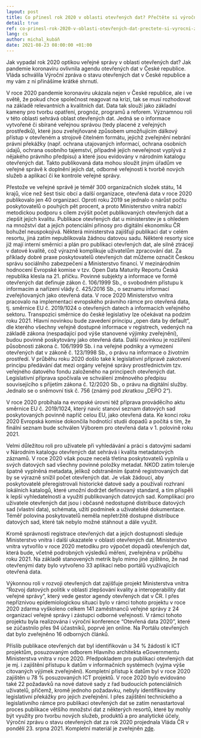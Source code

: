```yaml
---
layout: post
title: Co přinesl rok 2020 v oblasti otevřených dat? Přečtěte si výroční zprávu
detail: true
ref: co-prinesl-rok-2020-v-oblasti-otevřených-dat-prectete-si-vyrocni-zprávu
lang: cs
author: michal_kubáň
date: 2021-08-23 08:00:00 +01:00
---
```

Jak vypadal rok 2020 optikou veřejné správy v oblasti otevřených dat? Jak pandemie koronaviru ovlivnila agendu otevřených dat v České republice.
Vláda schválila Výroční zpráva o stavu otevřených dat v České republice a my vám z ní přinášíme krátké shrnutí.
<!--more-->

V roce 2020 pandemie koronaviru ukázala nejen v České republice, ale i ve světě, že pokud chce společnost reagovat na krizi, tak se musí rozhodovat na základě relevantních a kvalitních dat.
Data tak slouží jako základní kameny pro tvorbu opatření, prognóz, programů a reforem.
Významnou roli v této oblasti sehrává oblast otevřených dat.
Jedná se o informace vytvořené či sbírané veřejnou správou (tedy placené z veřejných prostředků), které jsou zveřejňované způsobem umožňujícím dálkový přístup v otevřeném a strojově čitelném formátu, jejichž zveřejnění nebrání právní překážky (např. ochrana utajovaných informací, ochrana osobních údajů, ochrana osobního tajemství, případně jejich neveřejnost vyplývá z nějakého právního předpisu) a které jsou evidovány v národním katalogu otevřených dat.
Takto publikovaná data mohou sloužit jiným úřadům ve veřejné správě k doplnění jejich dat, odborné veřejnosti k tvorbě nových služeb a aplikací či ke kontrole veřejné správy. 

Přestože ve veřejné správě je téměř 300 organizačních složek státu, 14 krajů, více než šest tisíc obcí a další organizace, otevřená data v roce 2020 publikovalo jen 40 organizací.
Oproti roku 2019 se jednalo o nárůst počtu poskytovatelů o pouhých pět procent, a proto Ministerstvo vnitra nabízí metodickou podporu s cílem zvýšit počet publikovaných otevřených dat a zlepšit jejich kvalitu.
Publikace otevřených dat u ministerstev je s ohledem na množství dat a jejich potenciální přínosy pro digitální ekonomiku ČR bohužel neuspokojivá.
Některá ministerstva zajišťují publikaci dat v celém resortu, jiná zatím nepublikovala žádnou datovou sadu.
Některé resorty sice již mají interní směrnici a plán pro publikaci otevřených dat, ale silně ztrácejí v datové kvalitě, což výrazně komplikuje uživatelům zpracování dat.
Za příklady dobré praxe poskytovatelů otevřených dat můžeme označit Českou správu sociálního zabezpečení a Ministerstvo financí.
V mezinárodním hodnocení Evropské komise v tzv. Open Data Maturity Reportu Česká republika klesla na 21. příčku. 
Povinné subjekty a informace ve formě otevřených dat definuje zákon č. 106/1999 Sb., o svobodném přístupu k informacím a nařízení vlády č. 425/2016 Sb., o seznamu informací zveřejňovaných jako otevřená data.
V roce 2020 Ministerstvo vnitra pracovalo na implementaci evropského právního rámce pro otevřená data, tj. směrnice EU č. 2019/1024 o otevřených datech a informacích veřejného sektoru.
Transpozici směrnice do české legislativy lze očekávat na podzim roku 2021.
Hlavní novinkou bude zavedení principu „open data by default“, dle kterého všechny veřejně dostupné informace v registrech, vedených na základě zákona (nespadající pod výše stanovené výjimky zveřejnění), budou povinně poskytovány jako otevřená data.
Další novinkou je rozšíření působnosti zákona č. 106/1999 Sb. i na veřejné podniky a vymezení otevřených dat v zákoně č. 123/1998 Sb., o právu na informace o životním prostředí.
V průběhu roku 2020 došlo také k legislativní přípravě zakotvení principu předávání dat mezi orgány veřejné správy prostřednictvím tzv. veřejného datového fondu založeného na principech otevřených dat.
Legislativní příprava spočívala ve schválení změnového předpisu souvisejícího s přijetím zákona č. 12/2020 Sb., o právu na digitální služby.
Jednalo se o sněmovní tisk č. 756 (známý pod zkratkou „DEPO 2“). 

V roce 2020 probíhala na evropské úrovni též příprava prováděcího aktu směrnice EU č. 2019/1024, který navíc stanoví seznam datových sad poskytovaných povinně napříč celou EU, jako otevřená data.
Ke konci roku 2020 Evropská komise dokončila hodnotící studii dopadů a počítá s tím, že finální seznam bude schválen Výborem pro otevřená data v 1. polovině roku 2021. 

Velmi důležitou roli pro uživatele při vyhledávání a práci s datovými sadami v Národním katalogu otevřených dat sehrává i kvalita metadatových záznamů.
V roce 2020 však pouze necelá třetina poskytovatelů vyplnila u svých datových sad všechny povinné položky metadat.
NKOD zatím toleruje špatně vyplněná metadata, jelikož odstraněním špatně registrovaných dat by se výrazně snížil počet otevřených dat.
Je však žádoucí, aby poskytovatelé přeregistrovali historické datové sady a používali rozhraní lokálních katalogů, které umožní dodržet definovaný standard, a tím přispěli k lepší vyhledatelnosti a využití publikovaných datových sad.
Komplikací pro uživatele otevřených dat jsou i občasně nedostupné distribuce datových sad (vlastní data), schémata, užití podmínek a uživatelské dokumentace.
Téměř polovina poskytovatelů neměla nepřetržitě dostupné distribuce datových sad, které tak nebylo možné stáhnout a dále využít. 

Kromě správnosti registrace otevřených dat a jejich dostupnosti sleduje Ministerstvo vnitra i další ukazatele v oblasti otevřených dat.
Ministerstvo vnitra vytvořilo v roce 2020 metodiku pro výpočet dopadů otevřených dat, která bude, včetně podrobných výsledků měření, zveřejněna v průběhu roku 2021.
Na základě stanovených metrik bylo mimo jiné zjištěno, že nad otevřenými daty bylo vytvořeno 33 aplikací nebo portálů využívajících otevřená data.

Výkonnou roli v rozvoji otevřených dat zajišťuje projekt Ministerstva vnitra “Rozvoj datových politik v oblasti zlepšování kvality a interoperability dat veřejné správy”, který vede gestor agendy otevřených dat v ČR.
I přes nepříznivou epidemiologickou situaci bylo v rámci tohoto projektu v roce 2020 zdarma vyškoleno celkem 141 zaměstnanců veřejné správy z 24 organizací veřejné správy i zástupci odborné veřejnosti.
V rámci tohoto projektu byla realizována i výroční konference “Otevřená data 2020”, které se zúčastnilo přes 94 účastníků, poprvé jen online. Na Portálu otevřených dat bylo zveřejněno 16 odborných článků. 

Příslib publikace otevřených dat byl identifikován u 34 % žádostí k ICT projektům, posuzovaným odborem Hlavního architekta eGovernmentu Ministerstva vnitra v roce 2020. Předpokladem pro publikaci otevřených dat je mj. i zajištění přístupu k datům v informačních systémech (vyjma výše citovaných výjimek zveřejnění).
Kompletní přístup k datům byl v roce 2020 zajištěn u 78 % posuzovaných ICT projektů. V roce 2020 bylo evidováno také 22 požadavků na nové datové sady z řad budoucích potenciálních uživatelů, přičemž, kromě jednoho požadavku, nebyly identifikovány legislativní překážky pro jejich zveřejnění.
I přes zajištění technického a legislativního rámce pro publikaci otevřených dat se zatím nenastartoval proces publikace většího množství dat z některých resortů, které by mohly být využity pro tvorbu nových služeb, produktů a pro analytické účely.
Výroční zprávu o stavu otevřených dat za rok 2020 projednala Vláda ČR v pondělí 23. srpna 2021. Kompletní materiál je zveřejněn [zde][VZ OD 2020].

[VZ OD 2020]: https://opendata.gov.cz/_media/dokumenty:výroční_zpráva_od_za_rok_2020.pdf "Výroční zpráva OD 2020"